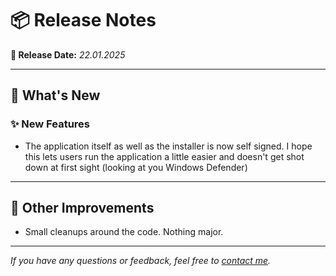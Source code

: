 # 📦 Release Notes

**📅 Release Date:** _22.01.2025_

---

## 🚀 What's New

### ✨ New Features
- The application itself as well as the installer is now self signed. I hope this lets users run the application a little easier and doesn't get shot down at first sight (looking at you Windows Defender)

---

## 🔧 Other Improvements
- Small cleanups around the code. Nothing major.

---


*If you have any questions or feedback, feel free to [contact me](mailto:magnus@overli.dev).*